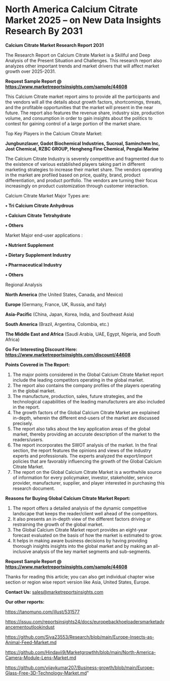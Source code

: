 # North America Calcium Citrate Market 2025 – on New Data Insights Research By 2031

<strong>Calcium Citrate Market Research Report 2031</strong>

The Research Report on Calcium Citrate Market is a Skillful and Deep Analysis of the Present Situation and Challenges. This research report also analyzes other important trends and market drivers that will affect market growth over 2025-2031.

<strong>Request Sample Report @ <a href=https://www.marketreportsinsights.com/sample/44608>https://www.marketreportsinsights.com/sample/44608</a></strong>

This Calcium Citrate market report aims to provide all the participants and the vendors will all the details about growth factors, shortcomings, threats, and the profitable opportunities that the market will present in the near future. The report also features the revenue share, industry size, production volume, and consumption in order to gain insights about the politics to contest for gaining control of a large portion of the market share.

Top Key Players in the Calcium Citrate Market:

<strong>Jungbunzlauer, Gadot Biochemical Industries, Sucroal, Saminchem Inc, Jost Chemical, RZBC GROUP, Hengheng Fine Chemical, Penglai Marine</strong>

The Calcium Citrate Industry is severely competitive and fragmented due to the existence of various established players taking part in different marketing strategies to increase their market share. The vendors operating in the market are profiled based on price, quality, brand, product differentiation, and product portfolio. The vendors are turning their focus increasingly on product customization through customer interaction.

Calcium Citrate Market Major Types are:

<strong>•  Tri Calcium Citrate Anhydrous

•  Calcium Citrate Tetrahydrate

•  Others</strong>

Market Major end-user applications :

<strong>•  Nutrient Supplement

•  Dietary Supplement Industry

•  Pharmaceutical Industry

•  Others</strong>

Regional Analysis

</u><strong><b>North America</b></strong> (the United States, Canada, and Mexico)

<strong><b>Europe </b></strong>(Germany, France, UK, Russia, and Italy)

<strong><b>Asia-Pacific</b></strong> (China, Japan, Korea, India, and Southeast Asia)

<strong><b>South America</b></strong> (Brazil, Argentina, Colombia, etc.)

<strong><b>The Middle East and Africa</b></strong> (Saudi Arabia, UAE, Egypt, Nigeria, and South Africa)

<strong>Go For Interesting Discount Here: <a href=https://www.marketreportsinsights.com/discount/44608>https://www.marketreportsinsights.com/discount/44608</a></strong>

<strong>Points Covered in The Report:</strong>
<ol>
  <li>The major points considered in the Global Calcium Citrate Market report include the leading competitors operating in the global market.</li>
  <li>The report also contains the company profiles of the players operating in the global market.</li>
  <li>The manufacture, production, sales, future strategies, and the technological capabilities of the leading manufacturers are also included in the report.</li>
  <li>The growth factors of the Global Calcium Citrate Market are explained in-depth, wherein the different end-users of the market are discussed precisely.</li>
  <li>The report also talks about the key application areas of the global market, thereby providing an accurate description of the market to the readers/users.</li>
  <li>The report incorporates the SWOT analysis of the market. In the final section, the report features the opinions and views of the industry experts and professionals. The experts analyzed the export/import policies that are favorably influencing the growth of the Global Calcium Citrate Market.</li>
  <li>The report on the Global Calcium Citrate Market is a worthwhile source of information for every policymaker, investor, stakeholder, service provider, manufacturer, supplier, and player interested in purchasing this research document.</li>
</ol>
<strong>Reasons for Buying Global Calcium Citrate Market Report:</strong>

<ol>
  <li>The report offers a detailed analysis of the dynamic competitive landscape that keeps the reader/client well ahead of the competitors.</li>
  <li>It also presents an in-depth view of the different factors driving or restraining the growth of the global market.</li>
  <li>The Global Calcium Citrate Market report provides an eight-year forecast evaluated on the basis of how the market is estimated to grow.</li>
  <li>It helps in making aware business decisions by having providing thorough insights insights into the global market and by making an all-inclusive analysis of the key market segments and sub-segments.</li>
</ol>
<strong>Request Sample Report @ <a href=https://www.marketreportsinsights.com/sample/44608>https://www.marketreportsinsights.com/sample/44608</a></strong>


Thanks for reading this article; you can also get individual chapter wise section or region wise report version like Asia, United States, Europe.

<strong>Contact Us:</strong>
sales@marketreportsinsights.com

<strong>Our other reports:</strong>

<a href=https://tanomuno.com/illust/531577>https://tanomuno.com/illust/531577</a>

<a href=https://issuu.com/reportsinsights24/docs/europebackhoeloadersmarketadvancementoutlookindust>https://issuu.com/reportsinsights24/docs/europebackhoeloadersmarketadvancementoutlookindust</a>

<a href=https://github.com/Siya23553/Research/blob/main/Europe-Insects-as-Animal-Feed-Market.md>https://github.com/Siya23553/Research/blob/main/Europe-Insects-as-Animal-Feed-Market.md</a>

<a href=https://github.com/Hindavii9/Marketgrowthh/blob/main/North-America-Camera-Module-Lens-Market.md>https://github.com/Hindavii9/Marketgrowthh/blob/main/North-America-Camera-Module-Lens-Market.md</a>

<a href=https://github.com/vijaykumar207/Business-growth/blob/main/Europe-Glass-Free-3D-Technology-Market.md>https://github.com/vijaykumar207/Business-growth/blob/main/Europe-Glass-Free-3D-Technology-Market.md</a>"

